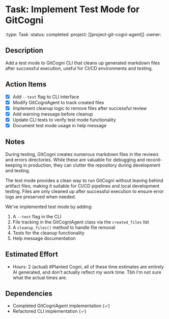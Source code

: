 # Task: Implement Test Mode for GitCogni
:type: Task
:status: completed
:project: [[project-git-cogni-agent]]
:owner:

## Description
Add a test mode to GitCogni CLI that cleans up generated markdown files after successful execution, useful for CI/CD environments and testing.

## Action Items
- [x] Add `--test` flag to CLI interface
- [x] Modify GitCogniAgent to track created files
- [x] Implement cleanup logic to remove files after successful review
- [x] Add warning message before cleanup
- [x] Update CLI tests to verify test mode functionality
- [x] Document test mode usage in help message

## Notes
During testing, GitCogni creates numerous markdown files in the reviews and errors directories. While these are valuable for debugging and record-keeping in production, they can clutter the repository during development and testing.

The test mode provides a clean way to run GitCogni without leaving behind artifact files, making it suitable for CI/CD pipelines and local development testing. Files are only cleaned up after successful execution to ensure error logs are preserved when needed.

We've implemented test mode by adding:
1. A `--test` flag in the CLI
2. File tracking in the GitCogniAgent class via the `created_files` list
3. A `cleanup_files()` method to handle file removal
4. Tests for the cleanup functionality
5. Help message documentation

## Estimated Effort
- Hours: 2 (actual) #Planted Cogni, all of these time estimates are entirely AI generated, and don't actually reflect my work time. Tbh I'm not sure what the actual times are.

## Dependencies
- Completed GitCogniAgent implementation (✓)
- Refactored CLI implementation (✓) 